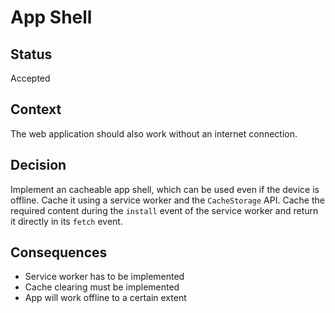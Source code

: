 # App Shell

## Status

Accepted

## Context

The web application should also work without an internet connection.

## Decision

Implement an cacheable app shell, which can be used even if the device is offline. Cache it using a service worker and
the `CacheStorage` API. Cache the required content during the `install` event of the service worker and return it
directly in its `fetch` event.

## Consequences

- Service worker has to be implemented
- Cache clearing must be implemented
- App will work offline to a certain extent
